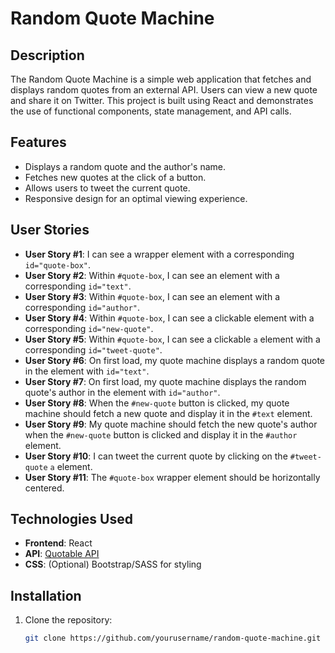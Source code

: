 # Random Quote Machine

## Description

The Random Quote Machine is a simple web application that fetches and displays random quotes from an external API. Users can view a new quote and share it on Twitter. This project is built using React and demonstrates the use of functional components, state management, and API calls.

## Features

- Displays a random quote and the author's name.
- Fetches new quotes at the click of a button.
- Allows users to tweet the current quote.
- Responsive design for an optimal viewing experience.

## User Stories

- **User Story #1**: I can see a wrapper element with a corresponding `id="quote-box"`.
- **User Story #2**: Within `#quote-box`, I can see an element with a corresponding `id="text"`.
- **User Story #3**: Within `#quote-box`, I can see an element with a corresponding `id="author"`.
- **User Story #4**: Within `#quote-box`, I can see a clickable element with a corresponding `id="new-quote"`.
- **User Story #5**: Within `#quote-box`, I can see a clickable `a` element with a corresponding `id="tweet-quote"`.
- **User Story #6**: On first load, my quote machine displays a random quote in the element with `id="text"`.
- **User Story #7**: On first load, my quote machine displays the random quote's author in the element with `id="author"`.
- **User Story #8**: When the `#new-quote` button is clicked, my quote machine should fetch a new quote and display it in the `#text` element.
- **User Story #9**: My quote machine should fetch the new quote's author when the `#new-quote` button is clicked and display it in the `#author` element.
- **User Story #10**: I can tweet the current quote by clicking on the `#tweet-quote` `a` element.
- **User Story #11**: The `#quote-box` wrapper element should be horizontally centered.

## Technologies Used

- **Frontend**: React
- **API**: [Quotable API](https://api.quotable.io)
- **CSS**: (Optional) Bootstrap/SASS for styling

## Installation

1. Clone the repository:

   ```bash
   git clone https://github.com/yourusername/random-quote-machine.git

